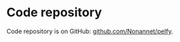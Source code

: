 # Code repository

Code repository is on GitHub: [github.com/Nonannet/pelfy](https://github.com/Nonannet/pelfy).